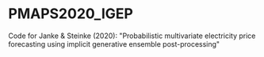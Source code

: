 # PMAPS2020_IGEP
Code for Janke &amp; Steinke (2020): "Probabilistic multivariate electricity price forecasting using implicit generative ensemble post-processing"
